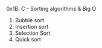 0x1B. C - Sorting algorithms & Big O

1) Bubble sort 
2) Insertion sort
3) Selection Sort
4) Quick sort
